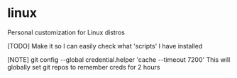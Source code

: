 # linux
Personal customization for Linux distros

[TODO] Make it so I can easily check what 'scripts' I have installed

[NOTE] git config --global credential.helper 'cache --timeout 7200'
	This will globally set git repos to remember creds for 2 hours
